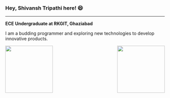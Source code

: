### Hey, Shivansh Tripathi here! 😄 
***
**ECE Undergraduate at RKGIT, Ghaziabad**

I am a budding programmer and exploring new technologies to develop innovative products.

<img src="https://github-readme-stats.vercel.app/api?username=Shivansh789&&show_icons=true&title_color=54d1ff&icon_color=ff860d&text_color=F5F5F5&bg_color=1b1b1b" align="left" height=150em> <img src="https://github-readme-stats.vercel.app/api/top-langs/?username=Shivansh789&layout=compact" align="right" height=150em>


